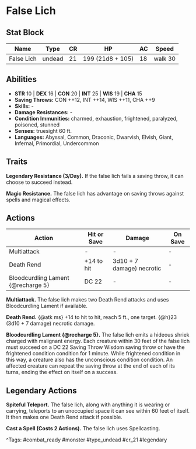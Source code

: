 # False Lich

## Stat Block

| Name | Type | CR | HP | AC | Speed |
|------|------|----|----|----|-------|
| False Lich | undead | 21 | 199 (21d8 + 105) | 18 | walk 30 |

## Abilities

- **STR** 10 | **DEX** 16 | **CON** 20 | **INT** 25 | **WIS** 19 | **CHA** 15
- **Saving Throws:** CON ++12, INT ++14, WIS ++11, CHA ++9  
- **Skills:** -  
- **Damage Resistances:** -  
- **Condition Immunities:** charmed, exhaustion, frightened, paralyzed, poisoned, stunned  
- **Senses:** truesight 60 ft.  
- **Languages:** Abyssal, Common, Draconic, Dwarvish, Elvish, Giant, Infernal, Primordial, Undercommon

## Traits

**Legendary Resistance (3/Day).** If the false lich fails a saving throw, it can choose to succeed instead.

**Magic Resistance.** The false lich has advantage on saving throws against spells and magical effects.


## Actions

| Action | Hit or Save | Damage | On Save |
|--------|--------------|--------|----------|
| Multiattack | - | - | - |
| Death Rend | +14 to hit | 3d10 + 7 damage) necrotic | - |
| Bloodcurdling Lament {@recharge 5} | DC 22 | - | - |

**Multiattack.** The false lich makes two Death Rend attacks and uses Bloodcurdling Lament if available.

**Death Rend.** {@atk ms} +14 to hit to hit, reach 5 ft., one target. {@h}23 (3d10 + 7 damage) necrotic damage.

**Bloodcurdling Lament {@recharge 5}.** The false lich emits a hideous shriek charged with malignant energy. Each creature within 30 feet of the false lich must succeed on a DC 22 Saving Throw Wisdom saving throw or have the frightened condition condition for 1 minute. While frightened condition in this way, a creature also has the unconscious condition condition. An affected creature can repeat the saving throw at the end of each of its turns, ending the effect on itself on a success.

## Legendary Actions

**Spiteful Teleport.** The false lich, along with anything it is wearing or carrying, teleports to an unoccupied space it can see within 60 feet of itself. It then makes one Death Rend attack if possible.

**Cast a Spell (Costs 2 Actions).** The false lich uses Spellcasting.



^Tags: #combat_ready #monster #type_undead #cr_21 #legendary